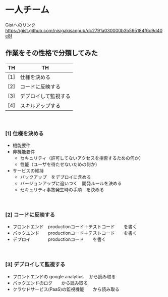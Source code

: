 # 一人チーム

Gistへのリンク  
https://gist.github.com/nisigakisanpub/dc2791a030000b3b595184f6c9d40e8f

## 作業をその性格で分類してみた

|  TH  |  TH  |
| ---- | ---- |
| [1] | 仕様を決める |
| [2] | コードに反映する |
| [3] | デプロイして監視する |
| [4] | スキルアップする |

　
### [1] 仕様を決める

- 機能要件
- 非機能要件
    - セキュリティ（許可してないアクセスを拒否するための何か）
    - 性能（ユーザを待たせないための何か）
- サービスの維持
    - バックアップ　をデプロイに含める
    - バージョンアップに追いつく　開発ルールを決める
    - セキュリティ事故発生時の手順　を決める

　
### [2] コードに反映する

- フロントエンド　productionコード＋テストコード　　を書く
- バックエンド　　productionコード＋テストコード　　を書く
- デプロイ　　　　productionコード　　を書く

　
### [3] デプロイして監視する

- フロントエンドの google analytics 　から読み取る
- バックエンドのログ　　から読み取る
- クラウドサービス(PaaS)の監視機能　　から読み取る

